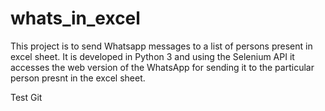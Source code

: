 # whats_in_excel
This project is to send Whatsapp messages to a list of persons present in excel sheet. It is developed in Python 3 and using the Selenium API it accesses the web version of the WhatsApp for sending it to the particular person presnt in the excel sheet.


Test Git
